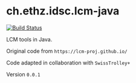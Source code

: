 # ch.ethz.idsc.lcm-java

<a href="https://travis-ci.org/idsc-frazzoli/jlcm"><img src="https://travis-ci.org/idsc-frazzoli/lcm-java.svg?branch=master" alt="Build Status"></a>

LCM tools in Java.

Original code from `https://lcm-proj.github.io/`

Code adapted in collaboration with `SwissTrolley+`

Version `0.0.1`
